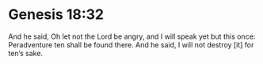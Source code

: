 # Genesis 18:32

And he said, Oh let not the Lord be angry, and I will speak yet but this once: Peradventure ten shall be found there. And he said, I will not destroy [it] for ten’s sake.